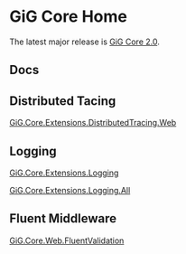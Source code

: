 # GiG Core Home

The latest major release is [GiG Core 2.0](release-notes/2.0).

## Docs

## Distributed Tacing
[GiG.Core.Extensions.DistributedTracing.Web](docs/GiG.Core.Extensions.DistributedTracing.Web.md)

## Logging
[GiG.Core.Extensions.Logging](docs/GiG.Core.Extensions.Logging.md)

[GiG.Core.Extensions.Logging.All](docs/GiG.Core.Extensions.Logging.All.md)

## Fluent Middleware
[GiG.Core.Web.FluentValidation](docs/GiG.Core.Web.FluentValidation.md)